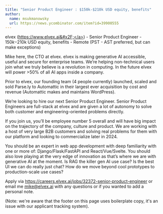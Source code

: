 ```yaml
---
title: "Senior Product Engineer : $150k-$210k USD equity, benefits"
author:
  name: msukmanowsky
  url: https://news.ycombinator.com/item?id=39900555
---
```

elvex (<a href="https:&#x2F;&#x2F;www.elvex.ai&#x2F;" rel="nofollow">https:&#x2F;&#x2F;www.elvex.ai&#x2F;</a>) - Senior Product Engineer - $150k-$210k USD equity, benefits - Remote (PST - AST preferred, but can make exceptions)

Mike here, the CTO at elvex. elvex is making generative AI accessible, useful and secure for enterprise teams. We’re helping non-technical users join what we truly believe is a revolution in computing. In the future elvex will power &gt;50% of all AI apps inside a company.

Prior to elvex, our founding team (4 people currently) launched, scaled and sold Parse.ly to Automattic in their largest ever acquisition by cost and revenue (Automattic makes and maintains WordPress).

We’re looking to hire our next Senior Product Engineer. Senior Product Engineers are full-stack at elvex and are given a lot of autonomy to solve both customer and engineering-oriented problems directly.

If you join us, you’ll be employee number 5 overall and will have big impact on the trajectory of the company, culture and product. We are working with a host of very large B2B customers and solving real problems for them with our platform and looking to commercialize later in 2024.

You should be an expert in web app development with deep familiarity with one or more of: Django&#x2F;Flask&#x2F;FastAPI and React&#x2F;Vue&#x2F;Svelte. You should also love playing at the very edge of innovation as that’s where we are with generative AI at the moment. Is RAG the killer gen AI use case? Is the best UI we can do really just chat? How do we move beyond cool prototypes to production-scale use cases?

Apply via <a href="https:&#x2F;&#x2F;careers.elvex.ai&#x2F;jobs&#x2F;32372-senior-product-engineer" rel="nofollow">https:&#x2F;&#x2F;careers.elvex.ai&#x2F;jobs&#x2F;32372-senior-product-engineer</a> or email me mike@elvex.ai with any questions or if you wanted to add a personal note.

(Note: we&#x27;re aware that the footer on this page uses boilerplate copy, it&#x27;s an issue with our applicant tracking system).
